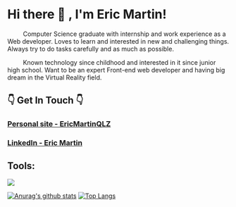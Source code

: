 <!--
**ericmartinqlz/ericmartinqlz** is a ✨ _special_ ✨ repository because its `README.md` (this file) appears on your GitHub profile.

<!--Here are some ideas to get you started:
- 🔭 I’m currently working on ...
- 🌱 I’m currently learning 
- 👯 I’m looking to collaborate on ...
- 🤔 I’m looking for help with ...
- 💬 Ask me about ...
- 📫 How to reach me: ...
- 😄 Pronouns: ...
- ⚡ Fun fact: ...
-->

# Hi there 👋 , I'm Eric Martin!
&nbsp;&nbsp;&nbsp;&nbsp;&nbsp;&nbsp;&nbsp;&nbsp; Computer Science graduate with internship and work experience as a Web developer. Loves to learn and interested in new and challenging things. Always try to do tasks carefully and as much as possible.

&nbsp;&nbsp;&nbsp;&nbsp;&nbsp;&nbsp;&nbsp;&nbsp; Known technology since childhood and interested in it since junior high school. Want to be an expert Front-end web developer and having big dream in the Virtual Reality field.

## 👇 Get In Touch 👇  
### [Personal site - EricMartinQLZ](https://www.ericmartinqlz.com/)  
### [LinkedIn - Eric Martin](https://www.linkedin.com/in/ericmartinqlz/)  

## Tools:
<p>
    <img src="https://img.shields.io/badge/Text%20Editor-Visual%20Studio%20Code-blue?&logo=visual%20studio%20code&logoColor=blue" />
</p>

[![Anurag's github stats](https://github-readme-stats.vercel.app/api?username=ericmartinqlz)](https://github.com/anuraghazra/github-readme-stats)
[![Top Langs](https://github-readme-stats.vercel.app/api/top-langs/?username=ericmartinqlz&layout=compact)](https://github.com/anuraghazra/github-readme-stats)

